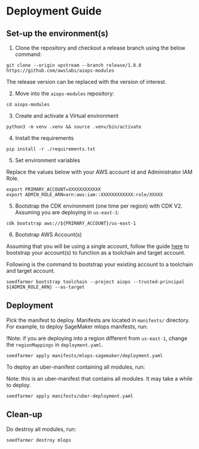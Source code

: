 # Deployment Guide

## Set-up the environment(s)

1. Clone the repository and checkout a release branch using the below command:

```
git clone --origin upstream --branch release/1.8.0 https://github.com/awslabs/aiops-modules
```
The release version can be replaced with the version of interest.

2. Move into the `aiops-modules` repository:
```
cd aiops-modules
```
3. Create and activate a Virtual environment
```
python3 -m venv .venv && source .venv/bin/activate
```
4. Install the requirements
```
pip install -r ./requirements.txt
```
5. Set environment variables

Replace the values below with your AWS account id and Administrator IAM Role.
```
export PRIMARY_ACCOUNT=XXXXXXXXXXXX
export ADMIN_ROLE_ARN=arn:aws:iam::XXXXXXXXXXXX:role/XXXXX
```

5. Bootstrap the CDK environment (one time per region) with CDK V2. Assuming you are deploying in `us-east-1`:
```
cdk bootstrap aws://${PRIMARY_ACCOUNT}/us-east-1
```
6. Bootstrap AWS Account(s)

Assuming that you will be using a single account, follow the guide [here](https://seed-farmer.readthedocs.io/en/latest/bootstrapping.html#) to bootstrap your account(s) to function as a toolchain and target account.

Following is the command to bootstrap your existing account to a toolchain and target account.
```
seedfarmer bootstrap toolchain --project aiops --trusted-principal ${ADMIN_ROLE_ARN} --as-target
```

## Deployment

Pick the manifest to deploy. Manifests are located in `manifests/` directory. For example, to deploy SageMaker mlops manifests, run:

!Note: if you are deploying into a region different from `us-east-1`, change the `regionMappings` in `deployment.yaml`.
```
seedfarmer apply manifests/mlops-sagemaker/deployment.yaml
```

To deploy an uber-manifest containing all modules, run:

Note: this is an uber-manifest that contains all modules. It may take a while to deploy.
```
seedfarmer apply manifests/uber-deployment.yaml
```
## Clean-up

Do destroy all modules, run:
```
seedfarmer destroy mlops
```
